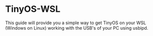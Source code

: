 # TinyOS-WSL
This guide will provide you a simple way to get TinyOS on your WSL (Windows on Linux) working with the USB's of your PC using usbipd.
